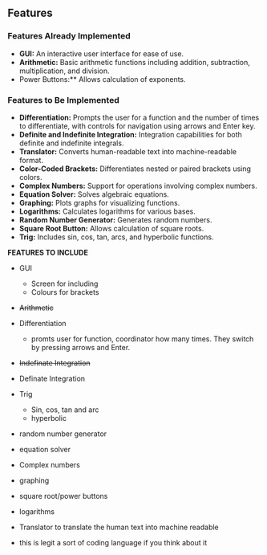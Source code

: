 ## Features

### Features Already Implemented

- **GUI:** An interactive user interface for ease of use.
- **Arithmetic:** Basic arithmetic functions including addition, subtraction, multiplication, and division.
- Power Buttons:** Allows calculation of exponents.

### Features to Be Implemented

- **Differentiation:** Prompts the user for a function and the number of times to differentiate, with controls for navigation using arrows and Enter key.
- **Definite and Indefinite Integration:** Integration capabilities for both definite and indefinite integrals.
- **Translator:** Converts human-readable text into machine-readable format.
- **Color-Coded Brackets:** Differentiates nested or paired brackets using colors.
- **Complex Numbers:** Support for operations involving complex numbers.
- **Equation Solver:** Solves algebraic equations.
- **Graphing:** Plots graphs for visualizing functions.
- **Logarithms:** Calculates logarithms for various bases.
- **Random Number Generator:** Generates random numbers.
- **Square Root Button:** Allows calculation of square roots.
- **Trig:** Includes sin, cos, tan, arcs, and hyperbolic functions.







**FEATURES TO INCLUDE**
- GUI
  - Screen for including 
  - Colours for brackets
- ~~Arithmetic~~ 
- Differentiation 
   - promts user for function, coordinator how many times. They switch by pressing arrows and Enter.
- ~~Indefinate Integration~~
- Definate Integration 
- Trig 
   - Sin, cos, tan and arc 
   - hyperbolic 
- random number generator 
- equation solver 
- Complex numbers 
- graphing
- square root/power buttons
- logarithms
- Translator to translate the human text into machine readable

- this is legit a sort of coding language if you think about it
